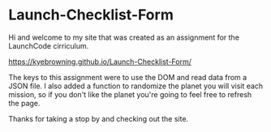 # Launch-Checklist-Form



Hi and welcome to my site that was created as an assignment for the LaunchCode cirriculum.

https://kyebrowning.github.io/Launch-Checklist-Form/

The keys to this assignment were to use the DOM and read data from a JSON file. I also added a function to randomize the planet you will visit each mission, so if you don't like the planet you're going to feel free to refresh the page. 

Thanks for taking a stop by and checking out the site.
